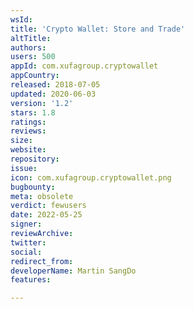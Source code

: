 ```yaml
---
wsId: 
title: 'Crypto Wallet: Store and Trade'
altTitle: 
authors: 
users: 500
appId: com.xufagroup.cryptowallet
appCountry: 
released: 2018-07-05
updated: 2020-06-03
version: '1.2'
stars: 1.8
ratings: 
reviews: 
size: 
website: 
repository: 
issue: 
icon: com.xufagroup.cryptowallet.png
bugbounty: 
meta: obsolete
verdict: fewusers
date: 2022-05-25
signer: 
reviewArchive: 
twitter: 
social: 
redirect_from: 
developerName: Martin SangDo
features: 

---
```



